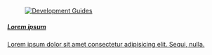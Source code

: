 <a href="#!">
    <div class="sgds-card sgds-card-button">
        <div class="sgds-card-image">
            <figure class="sgds-image is-16by9">
                <img
                    alt="Development Guides"
                    src="https://via.placeholder.com/160x90/868e96/ffffff?text=Image"
                />
            </figure>
        </div>
        <div class="sgds-card-content">
            <h5>Lorem ipsum</h5>
            <p>
                Lorem ipsum dolor sit amet consectetur adipisicing elit. Sequi,
                nulla.
            </p>
        </div>
    </div>
</a>
